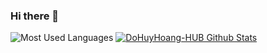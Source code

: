 ### Hi there 👋

![Most Used Languages](https://github-readme-stats.alexxxdev.vercel.app/api/top-langs/?username=DoHuyHoang-HUB&layout=compact&theme=default&hide=Shell,Roff,BatchFile,Dockerfile,CMake,C,Swift,Objective-C,HTML,JavaScript,Css,C++) [![DoHuyHoang-HUB Github Stats](https://github-readme-stats.vercel.app/api?username=DoHuyHoang-HUB&count_private=true&theme=default&show_icons=true)](https://github.com/DoHuyHoang-HUB)
